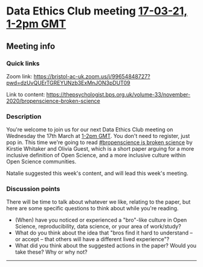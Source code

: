 # Data Ethics Club meeting [17-03-21, 1-2pm GMT](https://www.timeanddate.com/worldclock/fixedtime.html?msg=Data+Ethics+Club%3A+Bropen+science+is+broken+science&iso=20210317T13&p1=299&ah=1)

<!-- 
TODO:
- [x] Change to a new branch (DD-MM-YY_meeting)
- [x] Copy this template to meetings/YEAR/DD-MM-YY_meeting.md (put in actual year + date)
- [x] Put in the Event time on: https://www.timeanddate.com/worldclock/fixedform.html and copy result to LINK-TO-TIMEDATE
- [ ] Change all ALL-CAPS placeholders in this form
- [ ] Add link to the new file in MEETINGS.md
- [ ] Pull request!
- [ ] Create or edit the calendar invite to copy and paste this info over and send it/send an update.
- [ ] Maybe tweet it? #DataEthicsClub @jgiBristol

Repeat meeting link is currently: https://bristol-ac-uk.zoom.us/j/99654848727?pwd=dzUvQUErTGREYUNzb3ExMnJON3pDUT09

Usual time 13:00-14:00
-->
## Meeting info

### Quick links

Zoom link: https://bristol-ac-uk.zoom.us/j/99654848727?pwd=dzUvQUErTGREYUNzb3ExMnJON3pDUT09 

Link to content: https://thepsychologist.bps.org.uk/volume-33/november-2020/bropenscience-broken-science 

### Description
You're welcome to join us for our next Data Ethics Club meeting on Wednesday the 17th March at [1-2pm GMT](https://www.timeanddate.com/worldclock/fixedtime.html?msg=Data+Ethics+Club%3A+Bropen+science+is+broken+science&iso=20210317T13&p1=299&ah=1). You don't need to register, just pop in. This time we're going to read [#bropenscience is broken science](https://thepsychologist.bps.org.uk/volume-33/november-2020/bropenscience-broken-science) by Kirstie Whitaker and Olivia Guest, which is a short paper arguing for a more inclusive definition of Open Science, and a more inclusive culture within Open Science communities. 

Natalie suggested this week's content, and will lead this week's meeting.

### Discussion points
There will be time to talk about whatever we like, relating to the paper, but here are some specific questions to think about while you're reading.
- (When) have you noticed or experienced a "bro"-like culture in Open Science, reproducibility, data science, or your area of work/study?
- What do you think about the idea that "bros find it hard to understand – or accept – that others will have a different lived experience"? 
- What did you think about the suggested actions in the paper? Would you take these? Why or why not?

---

<!--

## Meeting notes

### Who came
Number of people:

### What did we think?
Notes here!
Shall we email the author? If so, who'll send the email?

-->



